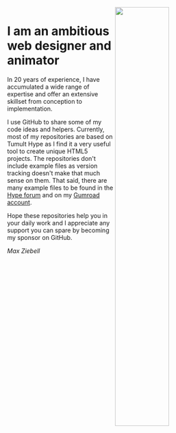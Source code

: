 <img src="https://maxziebell.de/wp-content/uploads/2018/11/Max-Ziebell-Konzept-3-e1543533327368.png" align="right" width="50%"> 

# I am an ambitious web designer and animator

In 20 years of experience, I have accumulated a wide range of expertise and offer an extensive skillset from conception to implementation.

I use GitHub to share some of my code ideas and helpers. Currently, most of my repositories are based on Tumult Hype as I find it a very useful tool to create unique HTML5 projects. The repositories don't include example files as version tracking doesn't make that much sense on them. That said, there are many example files to be found in the [Hype forum](https://forums.tumult.com/) and on my [Gumroad account](https://gumroad.com/maxziebell).

Hope these repositories help you in your daily work and I appreciate any support you can spare by becoming my sponsor on GitHub.

*Max Ziebell*

